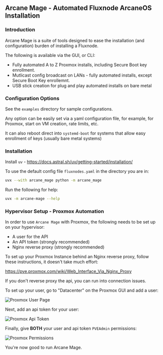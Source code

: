 ## Arcane Mage - Automated Fluxnode ArcaneOS Installation

### Introduction

Arcane Mage is a suite of tools designed to ease the installation (and configuration) burden of installing a Fluxnode.

The following is available via the GUI, or CLI:

* Fully automated A to Z Proxmox installs, including Secure Boot key enrollment.
* Mutlicast config broadcast on LANs - fully automated installs, except Secure Boot Key enrollemnt.
* USB stick creation for plug and play automated installs on bare metal

### Configuration Options

See the `examples` directory for sample configurations.

Any option can be easily set via a yaml configuration file, for example, for Proxmox, start on VM creation, rate limits, etc.

It can also reboot direct into `systemd-boot` for systems that allow easy enrollment of keys (usually bare metal systems)

### Installation

Install `uv` - https://docs.astral.sh/uv/getting-started/installation/

To use the default config file `fluxnodes.yaml` in the directory you are in:

```bash
uvx --with arcane_mage python -m arcane_mage
```

Run the following for help:

```bash
uvx -m arcane-mage --help
```

### Hypervisor Setup - Proxmox Automation

In order to use `Arcane Mage` with Proxmox, the following needs to be set up on your hypervisor:

* A user for the API
* An API token (strongly recommended)
* Nginx reverse proxy (strongly recommended)

To set up your Proxmox Instance behind an Nginx reverse proxy, follow these instructions, it doesn't take much effort:

https://pve.proxmox.com/wiki/Web_Interface_Via_Nginx_Proxy

If you don't reverse proxy the api, you can run into connection issues.

To set up your user, go to "Datacenter" on the Proxmox GUI and add a user:

![Proxmox User Page ](proxmox_user.png)

Next, add an api token for your user:

![Proxmox Api Token ](proxmox_user_api_token.png)

Finally, give **BOTH** your user and api token `PVEAdmin` permissions:

![Proxmox Permissions ](proxmox_permissions.png)

You're now good to run Arcane Mage.
